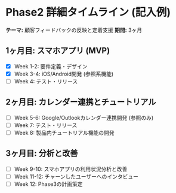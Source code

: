 # Phase2 詳細タイムライン (記入例)

**テーマ:** 顧客フィードバックの反映と定着支援
**期間:** 3ヶ月

## 1ヶ月目: スマホアプリ (MVP)
- [x] Week 1-2: 要件定義・デザイン
- [x] Week 3-4: iOS/Android開発 (参照系機能)
- [ ] Week 4: テスト・リリース

## 2ヶ月目: カレンダー連携とチュートリアル
- [ ] Week 5-6: Google/Outlookカレンダー連携開発 (参照のみ)
- [ ] Week 7: テスト・リリース
- [ ] Week 8: 製品内チュートリアル機能の開発

## 3ヶ月目: 分析と改善
- [ ] Week 9-10: スマホアプリの利用状況分析と改善
- [ ] Week 11-12: チャーンしたユーザーへのインタビュー
- [ ] Week 12: Phase3の計画策定
